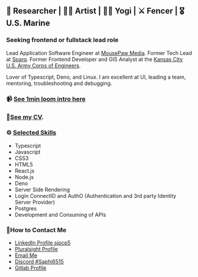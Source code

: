 ## 🔭 Researcher | 🧑‍🎨 Artist | 🧘‍♀️ Yogi | ⚔️ Fencer | 🎖️ U.S. Marine 

### Seeking frontend or fullstack lead role

Lead Application Software Engineer at [MousePaw Media](https://gitlab.mousepawmedia.com/sjpociluyko). Former Tech Lead at [Sparq](https://www.teamsparq.com/). Former Frontend Developer and GIS Analyst at the [Kansas City U.S. Army Corps of Engineers](https://www.nwk.usace.army.mil/).

Lover of Typescript, Deno, and Linux. I am excellent at UI, leading a team, mentoring, troubleshooting and debugging.

### 📹 [See 1min loom intro here](https://www.loom.com/share/5a93f61e0b524636a0b3d086d36d41d5?sid=1439cb8e-37a4-48a8-8962-9bc9b2b69289)

### 👀[See my CV]().

### ⚙️ [Selected Skills](https://github.com/sjpcp5/sjpcp5/blob/main/skill_list.md)
- Typescript
- Javascript
- CSS3
- HTML5
- React.js
- Node.js
- Deno
- Server Side Rendering
- Login ConnectID and AuthO (Authentication and 3rd party Identity Server Provider)
- Postgres
- Development and Consuming of APIs

### 📱How to Contact Me
- [LinkedIn Profile sjpcp5](https://www.linkedin.com/in/sjpcp5)
- [Pluralsight Profile](https://app.pluralsight.com/profile/saphirah-pociluyko)
- [Email Me](mailto:sjpcp5@gmail.com)
- [Discord #Saphi6515](https://www.discord.com/)
- [Gitlab Profile](https://gitlab.com/sjpcp5)
  


